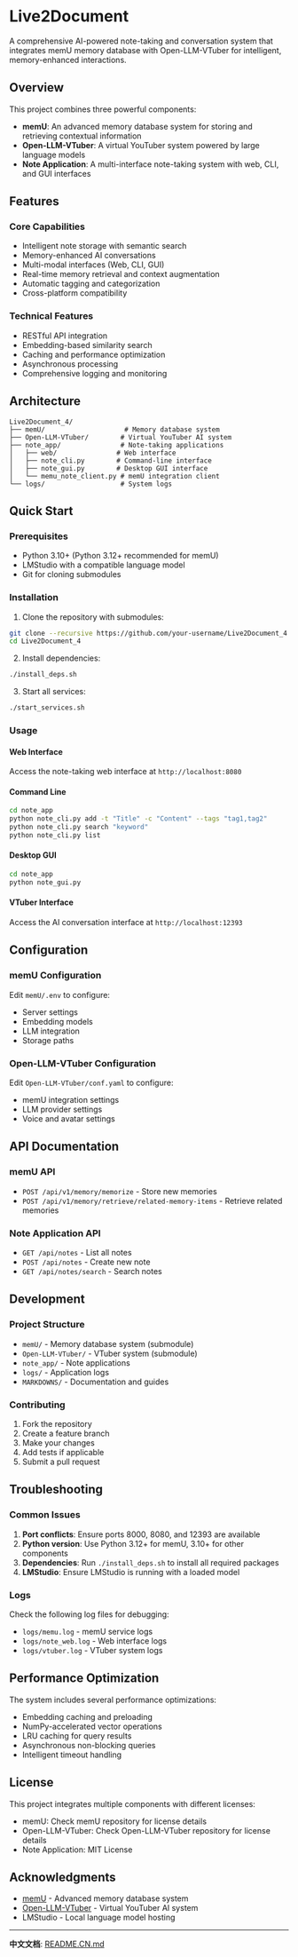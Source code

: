 # Live2Document

A comprehensive AI-powered note-taking and conversation system that integrates memU memory database with Open-LLM-VTuber for intelligent, memory-enhanced interactions.

## Overview

This project combines three powerful components:
- **memU**: An advanced memory database system for storing and retrieving contextual information
- **Open-LLM-VTuber**: A virtual YouTuber system powered by large language models
- **Note Application**: A multi-interface note-taking system with web, CLI, and GUI interfaces

## Features

### Core Capabilities
- Intelligent note storage with semantic search
- Memory-enhanced AI conversations
- Multi-modal interfaces (Web, CLI, GUI)
- Real-time memory retrieval and context augmentation
- Automatic tagging and categorization
- Cross-platform compatibility

### Technical Features
- RESTful API integration
- Embedding-based similarity search
- Caching and performance optimization
- Asynchronous processing
- Comprehensive logging and monitoring

## Architecture

```
Live2Document_4/
├── memU/                    # Memory database system
├── Open-LLM-VTuber/        # Virtual YouTuber AI system
├── note_app/               # Note-taking applications
│   ├── web/               # Web interface
│   ├── note_cli.py        # Command-line interface
│   ├── note_gui.py        # Desktop GUI interface
│   └── memu_note_client.py # memU integration client
└── logs/                   # System logs
```

## Quick Start

### Prerequisites
- Python 3.10+ (Python 3.12+ recommended for memU)
- LMStudio with a compatible language model
- Git for cloning submodules

### Installation

1. Clone the repository with submodules:
```bash
git clone --recursive https://github.com/your-username/Live2Document_4.git
cd Live2Document_4
```

2. Install dependencies:
```bash
./install_deps.sh
```

3. Start all services:
```bash
./start_services.sh
```

### Usage

#### Web Interface
Access the note-taking web interface at `http://localhost:8080`

#### Command Line
```bash
cd note_app
python note_cli.py add -t "Title" -c "Content" --tags "tag1,tag2"
python note_cli.py search "keyword"
python note_cli.py list
```

#### Desktop GUI
```bash
cd note_app
python note_gui.py
```

#### VTuber Interface
Access the AI conversation interface at `http://localhost:12393`

## Configuration

### memU Configuration
Edit `memU/.env` to configure:
- Server settings
- Embedding models
- LLM integration
- Storage paths

### Open-LLM-VTuber Configuration
Edit `Open-LLM-VTuber/conf.yaml` to configure:
- memU integration settings
- LLM provider settings
- Voice and avatar settings

## API Documentation

### memU API
- `POST /api/v1/memory/memorize` - Store new memories
- `POST /api/v1/memory/retrieve/related-memory-items` - Retrieve related memories

### Note Application API
- `GET /api/notes` - List all notes
- `POST /api/notes` - Create new note
- `GET /api/notes/search` - Search notes

## Development

### Project Structure
- `memU/` - Memory database system (submodule)
- `Open-LLM-VTuber/` - VTuber system (submodule)
- `note_app/` - Note applications
- `logs/` - Application logs
- `MARKDOWNS/` - Documentation and guides

### Contributing
1. Fork the repository
2. Create a feature branch
3. Make your changes
4. Add tests if applicable
5. Submit a pull request

## Troubleshooting

### Common Issues
1. **Port conflicts**: Ensure ports 8000, 8080, and 12393 are available
2. **Python version**: Use Python 3.12+ for memU, 3.10+ for other components
3. **Dependencies**: Run `./install_deps.sh` to install all required packages
4. **LMStudio**: Ensure LMStudio is running with a loaded model

### Logs
Check the following log files for debugging:
- `logs/memu.log` - memU service logs
- `logs/note_web.log` - Web interface logs
- `logs/vtuber.log` - VTuber system logs

## Performance Optimization

The system includes several performance optimizations:
- Embedding caching and preloading
- NumPy-accelerated vector operations
- LRU caching for query results
- Asynchronous non-blocking queries
- Intelligent timeout handling

## License

This project integrates multiple components with different licenses:
- memU: Check memU repository for license details
- Open-LLM-VTuber: Check Open-LLM-VTuber repository for license details
- Note Application: MIT License

## Acknowledgments

- [memU](https://github.com/NevaMind-AI/MemU) - Advanced memory database system
- [Open-LLM-VTuber](https://github.com/t41372/Open-LLM-VTuber) - Virtual YouTuber AI system
- LMStudio - Local language model hosting

---

**中文文档**: [README.CN.md](README.CN.md)
